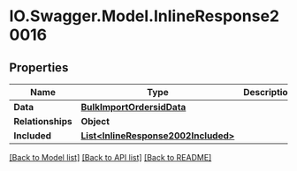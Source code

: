 # IO.Swagger.Model.InlineResponse20016
## Properties

Name | Type | Description | Notes
------------ | ------------- | ------------- | -------------
**Data** | [**BulkImportOrdersidData**](BulkImportOrdersidData.md) |  | [optional] 
**Relationships** | **Object** |  | [optional] 
**Included** | [**List&lt;InlineResponse2002Included&gt;**](InlineResponse2002Included.md) |  | [optional] 

[[Back to Model list]](../README.md#documentation-for-models) [[Back to API list]](../README.md#documentation-for-api-endpoints) [[Back to README]](../README.md)

